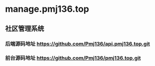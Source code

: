 # manage.pmj136.top
## 社区管理系统

### 后端源码地址 https://github.com/Pmj136/api.pmj136.top.git
### 前台源码地址  https://github.com/Pmj136/pmj136.top.git
